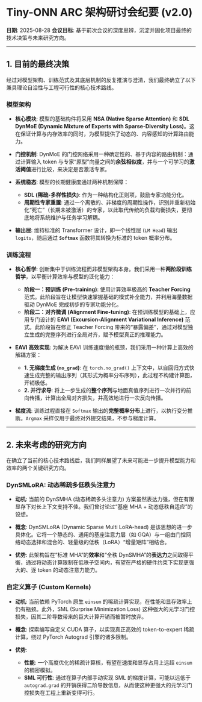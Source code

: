# Tiny-ONN ARC 架构研讨会纪要 (v2.0)

**日期**: 2025-08-28
**会议目标**: 基于前次会议的深度思辨，沉淀并固化项目最终的技术决策与未来研究方向。

---

## 1. 目前的最终决策

经过对模型架构、训练范式及其底层机制的反复推演与澄清，我们最终确立了以下兼具理论自洽性与工程可行性的核心技术路线。

### 模型架构

- **核心模块**: 模型的基础构件将采用 **NSA (Native Sparse Attention)** 和 **SDL DynMoE (Dynamic Mixture of Experts with Sparse-Diversity Loss)**。这在保证计算与内存效率的同时，为模型提供了动态的、内容感知的计算路由能力。

- **门控机制**: DynMoE 的门控网络采用一种确定性的、基于内容的路由机制：通过计算输入 token 与专家“原型”向量之间的**余弦相似度**，并与一个可学习的**激活阈值**进行比较，来决定是否激活专家。

- **系统稳态**: 模型的长期健康度通过两种机制保障：
  - **SDL (稀疏-多样性损失)**: 作为一种结构化正则项，鼓励专家功能分化。
  - **周期性专家重置**: 通过一个离散的、非梯度的周期性操作，识别并重新初始化“死亡”（长期未被激活）的专家，以此取代传统的负载均衡损失，更彻底地将系统维护与任务学习解耦。

- **输出层**: 维持标准的 Transformer 设计，即一个线性层 (`LM Head`) 输出 `logits`，随后通过 **`Softmax`** 函数将其转换为标准的 token 概率分布。

### 训练流程

- **核心哲学**: 创新集中于训练流程而非模型架构本身。我们采用一种**两阶段训练哲学**，以平衡计算效率与模型的泛化能力：
  - **阶段一：预训练 (Pre-training)**: 使用计算效率极高的 **Teacher Forcing** 范式。此阶段旨在让模型快速掌握基础的模式补全能力，并利用海量数据驱动 DynMoE 完成初步的专家功能分化。
  - **阶段二：对齐微调 (Alignment Fine-tuning)**: 在预训练模型的基础上，应用专门设计的 **EAVI (Excursion-Alignment Variational Inference)** 范式。此阶段旨在修正 Teacher Forcing 带来的“暴露偏差”，通过对模型独立生成的完整序列进行全局对齐，赋予模型真正的推理能力。

- **EAVI 高效实现**: 为解决 EAVI 训练速度慢的瓶颈，我们采用一种计算上高效的解耦方案：
  - **1. 无梯度生成 (`no_grad`)**: 在 `torch.no_grad()` 上下文中，以自回归方式快速生成完整的输出序列（其形式为概率分布序列），此过程不构建计算图，开销极低。
  - **2. 并行求导**: 将上一步生成的**整个序列**与地面真值序列进行一次并行的前向传播，计算出全局对齐损失，并高效地进行一次反向传播。

- **梯度流**: 训练过程直接在 `Softmax` 输出的**完整概率分布**上进行，以执行变分推断。`Argmax` 采样仅用于最终对外提交结果，不参与梯度计算。

---

## 2. 未来考虑的研究方向

在确立了当前的核心技术路线后，我们同样展望了未来可能进一步提升模型能力和效率的两个关键研究方向。

### DynSMLoRA: 动态稀疏多低秩头注意力

- **动机**: 当前的 DynSMHA (动态稀疏多头注意力) 方案虽然表达力强，但在有限显存下对长上下文支持不佳。我们曾讨论过“基座 MHA + 动态低秩自适应”的设想。

- **概念**: DynSMLoRA (Dynamic Sparse Multi LoRA-head) 是该思想的进一步具体化。它将一个静态的、通用的基座注意力层（如 GQA）与一组由门控网络动态选择和混合的、轻量级的低秩（LoRA）“增量矩阵”相结合。

- **优势**: 此架构旨在“标准 MHA”的**效率**和“全秩 DynSMHA”的**表达力**之间取得平衡，通过将动态计算限制在低秩子空间内，有望在严格的硬件约束下实现更强大的、逐 token 的动态注意力能力。

### 自定义算子 (Custom Kernels)

- **动机**: 当前依赖 PyTorch 原生 `einsum` 的稀疏计算实现，在性能和显存效率上仍有瓶颈。此外，SML (Surprise Minimization Loss) 这种强大的元学习门控损失，因其二阶导数带来的巨大计算开销而被暂时放弃。

- **概念**: 探索编写自定义 CUDA 算子，以实现真正高效的 token-to-expert 稀疏计算，绕过 PyTorch Autograd 引擎的诸多限制。

- **优势**:
  - **性能**: 一个高度优化的稀疏计算核，有望在速度和显存占用上远超 `einsum` 的稠密模拟。
  - **SML 可行性**: 通过在算子内部手动实现 SML 的梯度计算，可能以远低于 `autograd.grad` 的开销获得二阶导数信息，从而使这种更强大的元学习门控损失在工程上重新变得可行。
